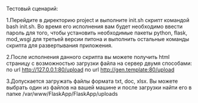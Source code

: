 Тестовый сценарий:

1.Перейдите в директорию project и выполните init.sh скрипт командой bash init.sh. Во время его исполнения вам будет необходимо ввести пароль для того, чтобы установить необходимые пакеты python, flask, mod_wsgi для третьей версии питона и выполнить остальные команды скрипта для развертывания приложения.

2.После исполнения данного скрипта вы можете получить html страницу с возможностью загрузки файла на сервер двумя способами:
    по url http://127.0.0.1:80/upload
    по url http://gen.template:80/upload
    
3.Допускается загружать файлы формата txt, doc, xlsx. Вы можете выбрать один из файлов на вашей машине и после загрузки найти его в папке /var/www/FlaskApp/FlaskApp/uploads
